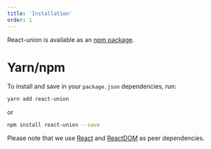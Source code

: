 ```yaml
---
title: 'Installation'
order: 1
---
```


React-union is available as an [npm package](http://npm.im/react-union).

# Yarn/npm

To install and save in your `package.json` dependencies, run:

```sh
yarn add react-union
```

or

```sh
npm install react-union --save
```

Please note that we use [React](http://npm.im/react) and [ReactDOM](http://npm.im/react-dom) as peer dependencies.
